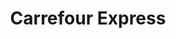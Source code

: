 ---
title: "Carrefour Express"
url: /ciudad-autonoma-de-buenos-aires/carrefour-express-mariscal-antonio-jose-de-sucre/
shop: Lebensmittel
---